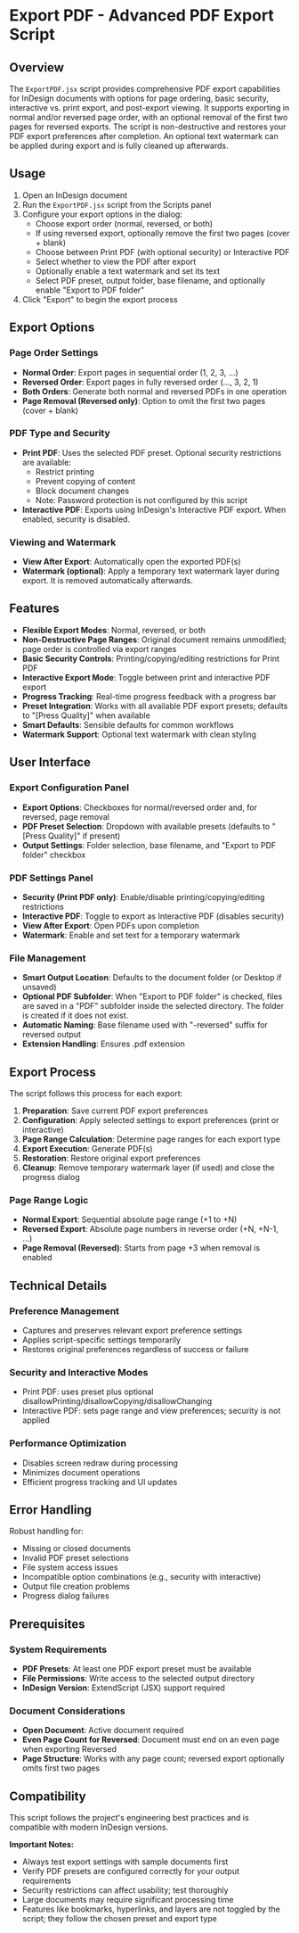 # Export PDF - Advanced PDF Export Script

## Overview

The `ExportPDF.jsx` script provides comprehensive PDF export capabilities for InDesign documents with options for page ordering, basic security, interactive vs. print export, and post-export viewing. It supports exporting in normal and/or reversed page order, with an optional removal of the first two pages for reversed exports. The script is non-destructive and restores your PDF export preferences after completion. An optional text watermark can be applied during export and is fully cleaned up afterwards.

## Usage

1. Open an InDesign document
2. Run the `ExportPDF.jsx` script from the Scripts panel
3. Configure your export options in the dialog:
   - Choose export order (normal, reversed, or both)
   - If using reversed export, optionally remove the first two pages (cover + blank)
   - Choose between Print PDF (with optional security) or Interactive PDF
   - Select whether to view the PDF after export
   - Optionally enable a text watermark and set its text
   - Select PDF preset, output folder, base filename, and optionally enable "Export to PDF folder"
4. Click "Export" to begin the export process

## Export Options

### Page Order Settings
- **Normal Order**: Export pages in sequential order (1, 2, 3, ...)
- **Reversed Order**: Export pages in fully reversed order (..., 3, 2, 1)
- **Both Orders**: Generate both normal and reversed PDFs in one operation
- **Page Removal (Reversed only)**: Option to omit the first two pages (cover + blank)

### PDF Type and Security
- **Print PDF**: Uses the selected PDF preset. Optional security restrictions are available:
  - Restrict printing
  - Prevent copying of content
  - Block document changes
  - Note: Password protection is not configured by this script
- **Interactive PDF**: Exports using InDesign's Interactive PDF export. When enabled, security is disabled.

### Viewing and Watermark
- **View After Export**: Automatically open the exported PDF(s)
- **Watermark (optional)**: Apply a temporary text watermark layer during export. It is removed automatically afterwards.

## Features

- **Flexible Export Modes**: Normal, reversed, or both
- **Non-Destructive Page Ranges**: Original document remains unmodified; page order is controlled via export ranges
- **Basic Security Controls**: Printing/copying/editing restrictions for Print PDF
- **Interactive Export Mode**: Toggle between print and interactive PDF export
- **Progress Tracking**: Real-time progress feedback with a progress bar
- **Preset Integration**: Works with all available PDF export presets; defaults to "[Press Quality]" when available
- **Smart Defaults**: Sensible defaults for common workflows
- **Watermark Support**: Optional text watermark with clean styling

## User Interface

### Export Configuration Panel
- **Export Options**: Checkboxes for normal/reversed order and, for reversed, page removal
- **PDF Preset Selection**: Dropdown with available presets (defaults to "[Press Quality]" if present)
- **Output Settings**: Folder selection, base filename, and "Export to PDF folder" checkbox

### PDF Settings Panel
- **Security (Print PDF only)**: Enable/disable printing/copying/editing restrictions
- **Interactive PDF**: Toggle to export as Interactive PDF (disables security)
- **View After Export**: Open PDFs upon completion
- **Watermark**: Enable and set text for a temporary watermark

### File Management
- **Smart Output Location**: Defaults to the document folder (or Desktop if unsaved)
- **Optional PDF Subfolder**: When "Export to PDF folder" is checked, files are saved in a "PDF" subfolder inside the selected directory. The folder is created if it does not exist.
- **Automatic Naming**: Base filename used with "-reversed" suffix for reversed output
- **Extension Handling**: Ensures .pdf extension

## Export Process

The script follows this process for each export:

1. **Preparation**: Save current PDF export preferences
2. **Configuration**: Apply selected settings to export preferences (print or interactive)
3. **Page Range Calculation**: Determine page ranges for each export type
4. **Export Execution**: Generate PDF(s)
5. **Restoration**: Restore original export preferences
6. **Cleanup**: Remove temporary watermark layer (if used) and close the progress dialog

### Page Range Logic
- **Normal Export**: Sequential absolute page range (+1 to +N)
- **Reversed Export**: Absolute page numbers in reverse order (+N, +N-1, ...)
- **Page Removal (Reversed)**: Starts from page +3 when removal is enabled

## Technical Details

### Preference Management
- Captures and preserves relevant export preference settings
- Applies script-specific settings temporarily
- Restores original preferences regardless of success or failure

### Security and Interactive Modes
- Print PDF: uses preset plus optional disallowPrinting/disallowCopying/disallowChanging
- Interactive PDF: sets page range and view preferences; security is not applied

### Performance Optimization
- Disables screen redraw during processing
- Minimizes document operations
- Efficient progress tracking and UI updates

## Error Handling

Robust handling for:
- Missing or closed documents
- Invalid PDF preset selections
- File system access issues
- Incompatible option combinations (e.g., security with interactive)
- Output file creation problems
- Progress dialog failures

## Prerequisites

### System Requirements
- **PDF Presets**: At least one PDF export preset must be available
- **File Permissions**: Write access to the selected output directory
- **InDesign Version**: ExtendScript (JSX) support required

### Document Considerations
- **Open Document**: Active document required
- **Even Page Count for Reversed**: Document must end on an even page when exporting Reversed
- **Page Structure**: Works with any page count; reversed export optionally omits first two pages

## Compatibility

This script follows the project's engineering best practices and is compatible with modern InDesign versions.

**Important Notes:**
- Always test export settings with sample documents first
- Verify PDF presets are configured correctly for your output requirements
- Security restrictions can affect usability; test thoroughly
- Large documents may require significant processing time
- Features like bookmarks, hyperlinks, and layers are not toggled by the script; they follow the chosen preset and export type